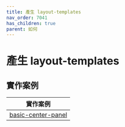 ```yaml
---
title: 產生 layout-templates
nav_order: 7041
has_children: true
parent: 如何
---
```



# 產生 layout-templates


## 實作案例

| 實作案例 |
| --- |
| [basic-center-panel](https://github.com/samwhelp/note-about-kde/tree/gh-pages/_demo/howto/demo-layout-templates/basic-center-panel) |

